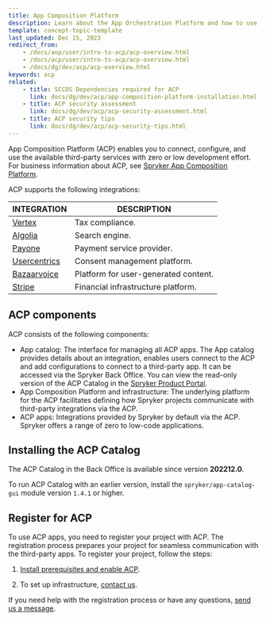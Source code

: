 ```yaml
---
title: App Composition Platform
description: Learn about the App Orchestration Platform and how to use it.
template: concept-topic-template
last_updated: Dec 15, 2023
redirect_from:
    - /docs/aop/user/intro-to-acp/acp-overview.html
    - /docs/acp/user/intro-to-acp/acp-overview.html
    - /docs/dg/dev/acp/acp-overview.html
keywords: acp
related:
    - title: SCCOS Dependencies required for ACP
      link: docs/dg/dev/acp/app-composition-platform-installation.html
    - title: ACP security assessment
      link: docs/dg/dev/acp/acp-security-assessment.html
    - title: ACP security tips
      link: docs/dg/dev/acp/acp-security-tips.html
---
```


App Composition Platform (ACP) enables you to connect, configure, and use the available third-party services with zero or low development effort. For business information about ACP, see [Spryker App Composition Platform](https://spryker.com/app-composition-platform/#/).

ACP supports the following integrations:

| INTEGRATION | DESCRIPTION |
| - | - |
| [Vertex](/docs/pbc/all/tax-management/{{site.version}}/base-shop/third-party-integrations/vertex/vertex.html) | Tax compliance. |
| [Algolia](/docs/pbc/all/search/{{site.version}}/base-shop/third-party-integrations/algolia/integrate-algolia.html) | Search engine. |
| [Payone](/docs/pbc/all/payment-service-providers/payone/integrate-payone.html) | Payment service provider. |
| [Usercentrics](/docs/pbc/all/usercentrics/integrate-usercentrics.html) | Consent management platform. |
| [Bazaarvoice](/docs/pbc/all/ratings-reviews/{{site.version}}/third-party-integrations/integrate-bazaarvoice.html) | Platform for user-generated content. |
| [Stripe](/docs/pbc/all/payment-service-provider/{{site.version}}/base-shop/third-party-integrations/stripe/stripe.html) |  Financial infrastructure platform. |

## ACP components

ACP consists of the following components:
* App catalog: The interface for managing all ACP apps. The App catalog provides details about an integration, enables users connect to the ACP and add configurations to connect to a third-party app. It can be accessed via the Spryker Back Office. You can view the read-only version of the ACP Catalog in the [Spryker Product Portal](https://product.spryker.com/features/acp/acp-catalog/#/catalog).
*  App Composition Platform and infrastructure: The underlying platform for the ACP facilitates defining how Spryker projects communicate with third-party integrations via the ACP.
*  ACP apps: Integrations provided by Spryker by default via the ACP. Spryker offers a range of zero to low-code applications.

## Installing the ACP Catalog

The ACP Catalog in the Back Office is available since version **202212.0**.

To run ACP Catalog with an earlier version, install the `spryker/app-catalog-gui` module version `1.4.1` or higher.


## Register for ACP

To use ACP apps, you need to register your project with ACP. The registration process prepares your project for seamless communication with the third-party apps. To register your project, follow the steps:

1. [Install prerequisites and enable ACP](/docs/dg/dev/acp/install-prerequisites-and-enable-acp.html).

2. To set up infrastructure, [contact us](https://support.spryker.com/s/).

If you need help with the registration process or have any questions, [send us a message](https://support.spryker.com/s/).
